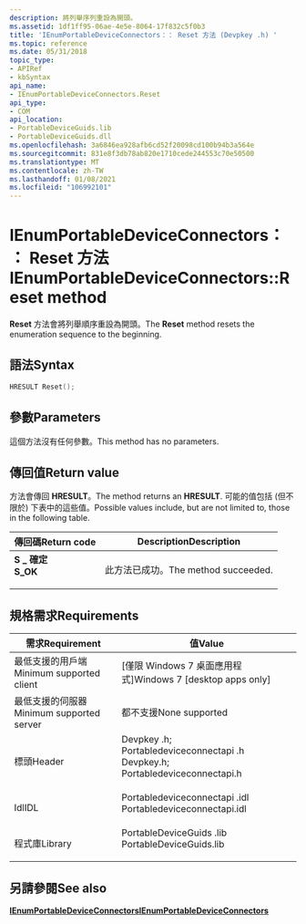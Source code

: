 ```yaml
---
description: 將列舉序列重設為開頭。
ms.assetid: 1df1ff95-06ae-4e5e-8064-17f832c5f0b3
title: 'IEnumPortableDeviceConnectors：： Reset 方法 (Devpkey .h) '
ms.topic: reference
ms.date: 05/31/2018
topic_type:
- APIRef
- kbSyntax
api_name:
- IEnumPortableDeviceConnectors.Reset
api_type:
- COM
api_location:
- PortableDeviceGuids.lib
- PortableDeviceGuids.dll
ms.openlocfilehash: 3a6846ea928afb6cd52f20098cd100b94b3a564e
ms.sourcegitcommit: 831e8f3db78ab820e1710cede244553c70e50500
ms.translationtype: MT
ms.contentlocale: zh-TW
ms.lasthandoff: 01/08/2021
ms.locfileid: "106992101"
---
```

# <a name="ienumportabledeviceconnectorsreset-method"></a><span data-ttu-id="7972e-103">IEnumPortableDeviceConnectors：： Reset 方法</span><span class="sxs-lookup"><span data-stu-id="7972e-103">IEnumPortableDeviceConnectors::Reset method</span></span>

<span data-ttu-id="7972e-104">**Reset** 方法會將列舉順序重設為開頭。</span><span class="sxs-lookup"><span data-stu-id="7972e-104">The **Reset** method resets the enumeration sequence to the beginning.</span></span>

## <a name="syntax"></a><span data-ttu-id="7972e-105">語法</span><span class="sxs-lookup"><span data-stu-id="7972e-105">Syntax</span></span>


```C++
HRESULT Reset();
```



## <a name="parameters"></a><span data-ttu-id="7972e-106">參數</span><span class="sxs-lookup"><span data-stu-id="7972e-106">Parameters</span></span>

<span data-ttu-id="7972e-107">這個方法沒有任何參數。</span><span class="sxs-lookup"><span data-stu-id="7972e-107">This method has no parameters.</span></span>

## <a name="return-value"></a><span data-ttu-id="7972e-108">傳回值</span><span class="sxs-lookup"><span data-stu-id="7972e-108">Return value</span></span>

<span data-ttu-id="7972e-109">方法會傳回 **HRESULT**。</span><span class="sxs-lookup"><span data-stu-id="7972e-109">The method returns an **HRESULT**.</span></span> <span data-ttu-id="7972e-110">可能的值包括 (但不限於) 下表中的這些值。</span><span class="sxs-lookup"><span data-stu-id="7972e-110">Possible values include, but are not limited to, those in the following table.</span></span>



| <span data-ttu-id="7972e-111">傳回碼</span><span class="sxs-lookup"><span data-stu-id="7972e-111">Return code</span></span>                                                                          | <span data-ttu-id="7972e-112">Description</span><span class="sxs-lookup"><span data-stu-id="7972e-112">Description</span></span>                      |
|--------------------------------------------------------------------------------------|----------------------------------|
| <dl> <span data-ttu-id="7972e-113"><dt>**S \_ 確定**</dt></span><span class="sxs-lookup"><span data-stu-id="7972e-113"><dt>**S\_OK**</dt></span></span> </dl> | <span data-ttu-id="7972e-114">此方法已成功。</span><span class="sxs-lookup"><span data-stu-id="7972e-114">The method succeeded.</span></span><br/> |



 

## <a name="requirements"></a><span data-ttu-id="7972e-115">規格需求</span><span class="sxs-lookup"><span data-stu-id="7972e-115">Requirements</span></span>



| <span data-ttu-id="7972e-116">需求</span><span class="sxs-lookup"><span data-stu-id="7972e-116">Requirement</span></span> | <span data-ttu-id="7972e-117">值</span><span class="sxs-lookup"><span data-stu-id="7972e-117">Value</span></span> |
|-------------------------------------|------------------------------------------------------------------------------------------------------------------------------------------------------------------------|
| <span data-ttu-id="7972e-118">最低支援的用戶端</span><span class="sxs-lookup"><span data-stu-id="7972e-118">Minimum supported client</span></span><br/> | <span data-ttu-id="7972e-119">\[僅限 Windows 7 桌面應用程式\]</span><span class="sxs-lookup"><span data-stu-id="7972e-119">Windows 7 \[desktop apps only\]</span></span><br/>                                                                                                                             |
| <span data-ttu-id="7972e-120">最低支援的伺服器</span><span class="sxs-lookup"><span data-stu-id="7972e-120">Minimum supported server</span></span><br/> | <span data-ttu-id="7972e-121">都不支援</span><span class="sxs-lookup"><span data-stu-id="7972e-121">None supported</span></span><br/>                                                                                                                                              |
| <span data-ttu-id="7972e-122">標頭</span><span class="sxs-lookup"><span data-stu-id="7972e-122">Header</span></span><br/>                   | <dl> <span data-ttu-id="7972e-123"><dt>Devpkey .h;</dt><dt>Portabledeviceconnectapi .h</dt></span><span class="sxs-lookup"><span data-stu-id="7972e-123"><dt>Devpkey.h; </dt> <dt>Portabledeviceconnectapi.h</dt></span></span> </dl> |
| <span data-ttu-id="7972e-124">Idl</span><span class="sxs-lookup"><span data-stu-id="7972e-124">IDL</span></span><br/>                      | <dl> <span data-ttu-id="7972e-125"><dt>Portabledeviceconnectapi .idl</dt></span><span class="sxs-lookup"><span data-stu-id="7972e-125"><dt>Portabledeviceconnectapi.idl</dt></span></span> </dl>                                                                |
| <span data-ttu-id="7972e-126">程式庫</span><span class="sxs-lookup"><span data-stu-id="7972e-126">Library</span></span><br/>                  | <dl> <span data-ttu-id="7972e-127"><dt>PortableDeviceGuids .lib</dt></span><span class="sxs-lookup"><span data-stu-id="7972e-127"><dt>PortableDeviceGuids.lib</dt></span></span> </dl>                                                                     |



## <a name="see-also"></a><span data-ttu-id="7972e-128">另請參閱</span><span class="sxs-lookup"><span data-stu-id="7972e-128">See also</span></span>

<dl> <dt>

[<span data-ttu-id="7972e-129">**IEnumPortableDeviceConnectors**</span><span class="sxs-lookup"><span data-stu-id="7972e-129">**IEnumPortableDeviceConnectors**</span></span>](ienumportabledeviceconnectors.md)
</dt> </dl>

 

 




